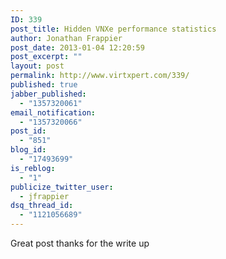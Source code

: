```yaml
---
ID: 339
post_title: Hidden VNXe performance statistics
author: Jonathan Frappier
post_date: 2013-01-04 12:20:59
post_excerpt: ""
layout: post
permalink: http://www.virtxpert.com/339/
published: true
jabber_published:
  - "1357320061"
email_notification:
  - "1357320066"
post_id:
  - "851"
blog_id:
  - "17493699"
is_reblog:
  - "1"
publicize_twitter_user:
  - jfrappier
dsq_thread_id:
  - "1121056689"
---
```

Great post thanks for the write up